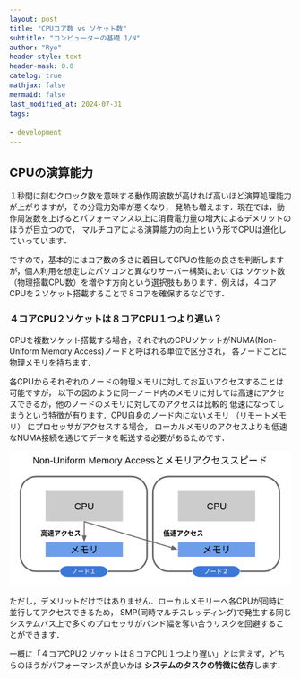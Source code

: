 ```yaml
---
layout: post
title: "CPUコア数 vs ソケット数"
subtitle: "コンピューターの基礎 1/N"
author: "Ryo"
header-style: text
header-mask: 0.0
catelog: true
mathjax: false
mermaid: false
last_modified_at: 2024-07-31
tags:

- development
---
```


## CPUの演算能力

１秒間に刻むクロック数を意味する動作周波数が高ければ高いほど演算処理能力が上がりますが，その分電力効率が悪くなり，
発熱も増えます．現在では，動作周波数を上げるとパフォーマンス以上に消費電力量の増大によるデメリットのほうが目立つので，
マルチコアによる演算能力の向上という形でCPUは進化していっています．

ですので，基本的にはコア数の多さに着目してCPUの性能の良さを判断しますが，個人利用を想定したパソコンと異なりサーバー構築においては
ソケット数（物理搭載CPU数）を増やす方向という選択肢もあります．例えば，４コアCPUを２ソケット搭載することで８コアを確保するなどです．

### ４コアCPU２ソケットは８コアCPU１つより遅い？

CPUを複数ソケット搭載する場合，それぞれのCPUソケットがNUMA(Non-Uniform Memory Access)ノードと呼ばれる単位で区分され，
各ノードごとに物理メモリを持ちます．

各CPUからそれぞれのノードの物理メモリに対してお互いアクセスすることは可能ですが，
以下の図のように同一ノード内のメモリに対しては高速にアクセスできるが，他のノードのメモリに対してのアクセスは比較的
低速になってしまうという特徴が有ります．CPU自身のノード内にないメモリ （リモートメモリ） にプロセッサがアクセスする場合，
ローカルメモリのアクセスよりも低速なNUMA接続を通じてデータを転送する必要があるためです．

![What-is-NUMA](https://github.com/ryonakimageserver/omorikaizuka/blob/master/Development/device/20240731-NUMA.png?raw=true)

ただし，デメリットだけではありません．ローカルメモリーへ各CPUが同時に並行してアクセスできるため，
SMP(同時マルチスレッディング)で発生する同じシステムバス上で多くのプロセッサがバンド幅を奪い合うリスクを回避することができます．

一概に「４コアCPU２ソケットは８コアCPU１つより遅い」とは言えず，どちらのほうがパフォーマンスが良いかは
**システムのタスクの特徴に依存**します．
